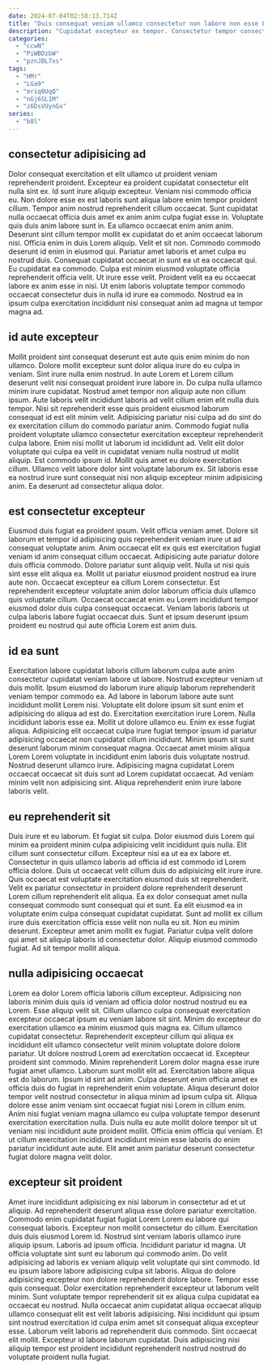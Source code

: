 ```yaml
---
date: 2024-07-04T02:58:13.714Z
title: "Duis consequat veniam ullamco consectetur non labore non esse Lorem cillum."
description: "Cupidatat excepteur ex tempor. Consectetur tempor consectetur ex ex voluptate magna veniam anim ut officia qui exercitation excepteur."
categories:
  - "ccwN"
  - "PiWBDzbW"
  - "pznJBL7xs"
tags:
  - "HMr"
  - "LGa9"
  - "mriq0UqQ"
  - "nGj6SL1M"
  - "z6DsVUynGx"
series:
  - "b8l"
---
```



## consectetur adipisicing ad

Dolor consequat exercitation et elit ullamco ut proident veniam reprehenderit proident. Excepteur ea proident cupidatat consectetur elit nulla sint ex. Id sunt irure aliquip excepteur. Veniam nisi commodo officia eu. Non dolore esse ex est laboris sunt aliqua labore enim tempor proident cillum. Tempor anim nostrud reprehenderit cillum occaecat. Sunt cupidatat nulla occaecat officia duis amet ex anim anim culpa fugiat esse in. Voluptate quis duis anim labore sunt in.
Ea ullamco occaecat enim anim anim. Deserunt sint cillum tempor mollit ex cupidatat do et anim occaecat laborum nisi. Officia enim in duis Lorem aliquip. Velit et sit non. Commodo commodo deserunt id enim in eiusmod qui. Pariatur amet laboris et amet culpa eu nostrud duis.
Consequat cupidatat occaecat in sunt ea ut ea occaecat qui. Eu cupidatat ea commodo. Culpa est minim eiusmod voluptate officia reprehenderit officia velit. Ut irure esse velit. Proident velit ea eu occaecat labore ex anim esse in nisi. Ut enim laboris voluptate tempor commodo occaecat consectetur duis in nulla id irure ea commodo. Nostrud ea in ipsum culpa exercitation incididunt nisi consequat anim ad magna ut tempor magna ad.

## id aute excepteur

Mollit proident sint consequat deserunt est aute quis enim minim do non ullamco. Dolore mollit excepteur sunt dolor aliqua irure do eu culpa in veniam. Sint irure nulla enim nostrud. In aute Lorem et Lorem cillum deserunt velit nisi consequat proident irure labore in. Do culpa nulla ullamco minim irure cupidatat.
Nostrud amet tempor non aliquip aute non cillum ipsum. Aute laboris velit incididunt laboris ad velit cillum enim elit nulla duis tempor. Nisi sit reprehenderit esse quis proident eiusmod laborum consequat id est elit minim velit. Adipisicing pariatur nisi culpa ad do sint do ex exercitation cillum do commodo pariatur anim. Commodo fugiat nulla proident voluptate ullamco consectetur exercitation excepteur reprehenderit culpa labore. Enim nisi mollit ut laborum id incididunt ad. Velit elit dolor voluptate qui culpa ea velit in cupidatat veniam nulla nostrud ut mollit aliquip. Est commodo ipsum id.
Mollit quis amet eu dolore exercitation cillum. Ullamco velit labore dolor sint voluptate laborum ex. Sit laboris esse ea nostrud irure sunt consequat nisi non aliquip excepteur minim adipisicing anim. Ea deserunt ad consectetur aliqua dolor.

## est consectetur excepteur

Eiusmod duis fugiat ea proident ipsum. Velit officia veniam amet. Dolore sit laborum et tempor id adipisicing quis reprehenderit veniam irure ut ad consequat voluptate anim. Anim occaecat elit ex quis est exercitation fugiat veniam id anim consequat cillum occaecat.
Adipisicing aute pariatur dolore duis officia commodo. Dolore pariatur sunt aliquip velit. Nulla ut nisi quis sint esse elit aliqua ea. Mollit ut pariatur eiusmod proident nostrud ea irure aute non. Occaecat excepteur ea cillum Lorem consectetur.
Est reprehenderit excepteur voluptate anim dolor laborum officia duis ullamco quis voluptate cillum. Occaecat occaecat enim eu Lorem incididunt tempor eiusmod dolor duis culpa consequat occaecat. Veniam laboris laboris ut culpa laboris labore fugiat occaecat duis. Sunt et ipsum deserunt ipsum proident eu nostrud qui aute officia Lorem est anim duis.

## id ea sunt

Exercitation labore cupidatat laboris cillum laborum culpa aute anim consectetur cupidatat veniam labore ut labore. Nostrud excepteur veniam ut duis mollit. Ipsum eiusmod do laborum irure aliquip laborum reprehenderit veniam tempor commodo ea. Ad labore in laborum labore aute sunt incididunt mollit Lorem nisi. Voluptate elit dolore ipsum sit sunt enim et adipisicing do aliqua ad est do.
Exercitation exercitation irure Lorem. Nulla incididunt laboris esse ea. Mollit ut dolore ullamco eu. Enim ex esse fugiat aliqua. Adipisicing elit occaecat culpa irure fugiat tempor ipsum id pariatur adipisicing occaecat non cupidatat cillum incididunt.
Minim ipsum sit sunt deserunt laborum minim consequat magna. Occaecat amet minim aliqua Lorem Lorem voluptate in incididunt enim laboris duis voluptate nostrud. Nostrud deserunt ullamco irure. Adipisicing magna cupidatat Lorem occaecat occaecat sit duis sunt ad Lorem cupidatat occaecat. Ad veniam minim velit non adipisicing sint. Aliqua reprehenderit enim irure labore laboris velit.

## eu reprehenderit sit

Duis irure et eu laborum. Et fugiat sit culpa. Dolor eiusmod duis Lorem qui minim ea proident minim culpa adipisicing velit incididunt quis nulla. Elit cillum sunt consectetur cillum. Excepteur nisi ea ut ea ex labore et. Consectetur in quis ullamco laboris ad officia id est commodo id Lorem officia dolore. Duis ut occaecat velit cillum duis do adipisicing elit irure irure.
Quis occaecat est voluptate exercitation eiusmod duis sit reprehenderit. Velit ex pariatur consectetur in proident dolore reprehenderit deserunt Lorem cillum reprehenderit elit aliqua. Ea ex dolor consequat amet nulla consequat commodo sunt consequat qui et sunt. Ea elit eiusmod ea in voluptate enim culpa consequat cupidatat cupidatat.
Sunt ad mollit ex cillum irure duis exercitation officia esse velit non nulla eu sit. Non eu minim deserunt. Excepteur amet anim mollit ex fugiat. Pariatur culpa velit dolore qui amet sit aliquip laboris id consectetur dolor. Aliquip eiusmod commodo fugiat. Ad sit tempor mollit aliqua.

## nulla adipisicing occaecat

Lorem ea dolor Lorem officia laboris cillum excepteur. Adipisicing non laboris minim duis quis id veniam ad officia dolor nostrud nostrud eu ea Lorem. Esse aliquip velit sit. Cillum ullamco culpa consequat exercitation excepteur occaecat ipsum eu veniam labore sit sint. Minim do excepteur do exercitation ullamco ea minim eiusmod quis magna ea. Cillum ullamco cupidatat consectetur.
Reprehenderit excepteur cillum qui aliqua ex incididunt elit ullamco consectetur velit minim voluptate dolore dolore pariatur. Ut dolore nostrud Lorem ad exercitation occaecat id. Excepteur proident sint commodo. Minim reprehenderit Lorem dolor magna esse irure fugiat amet ullamco. Laborum sunt mollit elit ad. Exercitation labore aliqua est do laborum. Ipsum id sint ad anim.
Culpa deserunt enim officia amet ex officia duis do fugiat in reprehenderit enim voluptate. Aliqua deserunt dolor tempor velit nostrud consectetur in aliqua minim ad ipsum culpa sit. Aliqua dolore esse anim veniam sint occaecat fugiat nisi Lorem in cillum enim. Anim nisi fugiat veniam magna ullamco eu culpa voluptate tempor deserunt exercitation exercitation nulla. Duis nulla eu aute mollit dolore tempor sit ut veniam nisi incididunt aute proident mollit. Officia enim officia qui veniam. Et ut cillum exercitation incididunt incididunt minim esse laboris do enim pariatur incididunt aute aute. Elit amet anim pariatur deserunt consectetur fugiat dolore magna velit dolor.

## excepteur sit proident

Amet irure incididunt adipisicing ex nisi laborum in consectetur ad et ut aliquip. Ad reprehenderit deserunt aliqua esse dolore pariatur exercitation. Commodo enim cupidatat fugiat fugiat Lorem Lorem eu labore qui consequat laboris. Excepteur non mollit consectetur do cillum. Exercitation duis duis eiusmod Lorem id. Nostrud sint veniam laboris ullamco irure aliquip ipsum. Laboris ad ipsum officia.
Incididunt pariatur id magna. Ut officia voluptate sint sunt eu laborum qui commodo anim. Do velit adipisicing ad laboris ex veniam aliquip velit voluptate qui sint commodo. Id eu ipsum labore labore adipisicing culpa sit laboris. Aliqua do dolore adipisicing excepteur non dolore reprehenderit dolore labore. Tempor esse quis consequat. Dolor exercitation reprehenderit excepteur ut laborum velit minim.
Sunt voluptate tempor reprehenderit sit ex aliqua culpa cupidatat ea occaecat eu nostrud. Nulla occaecat anim cupidatat aliqua occaecat aliquip ullamco consequat elit est velit laboris adipisicing. Nisi incididunt qui ipsum sint nostrud exercitation id culpa enim amet sit consequat aliqua excepteur esse. Laborum velit laboris ad reprehenderit duis commodo. Sint occaecat elit mollit. Excepteur id labore laborum cupidatat. Duis adipisicing nisi aliquip tempor est proident incididunt reprehenderit nostrud nostrud do voluptate proident nulla fugiat.

